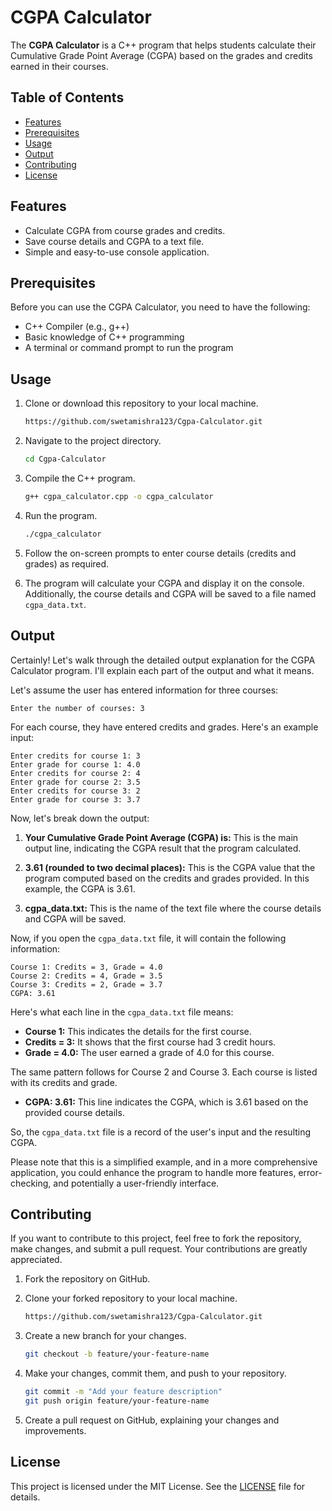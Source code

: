 # CGPA Calculator

The **CGPA Calculator** is a C++ program that helps students calculate their Cumulative Grade Point Average (CGPA) based on the grades and credits earned in their courses.

## Table of Contents
- [Features](#features)
- [Prerequisites](#prerequisites)
- [Usage](#usage)
- [Output](Output)
- [Contributing](#contributing)
- [License](#license)


## Features

- Calculate CGPA from course grades and credits.
- Save course details and CGPA to a text file.
- Simple and easy-to-use console application.

## Prerequisites

Before you can use the CGPA Calculator, you need to have the following:

- C++ Compiler (e.g., g++)
- Basic knowledge of C++ programming
- A terminal or command prompt to run the program

## Usage

1. Clone or download this repository to your local machine.

   ```bash
   https://github.com/swetamishra123/Cgpa-Calculator.git
   ```

2. Navigate to the project directory.

   ```bash
   cd Cgpa-Calculator
   ```

3. Compile the C++ program.

   ```bash
   g++ cgpa_calculator.cpp -o cgpa_calculator
   ```

4. Run the program.

   ```bash
   ./cgpa_calculator
   ```

5. Follow the on-screen prompts to enter course details (credits and grades) as required.

6. The program will calculate your CGPA and display it on the console. Additionally, the course details and CGPA will be saved to a file named `cgpa_data.txt`.


## Output
Certainly! Let's walk through the detailed output explanation for the CGPA Calculator program. I'll explain each part of the output and what it means.

Let's assume the user has entered information for three courses:

```
Enter the number of courses: 3
```

For each course, they have entered credits and grades. Here's an example input:

```
Enter credits for course 1: 3
Enter grade for course 1: 4.0
Enter credits for course 2: 4
Enter grade for course 2: 3.5
Enter credits for course 3: 2
Enter grade for course 3: 3.7
```

Now, let's break down the output:

1. **Your Cumulative Grade Point Average (CGPA) is:** This is the main output line, indicating the CGPA result that the program calculated.

2. **3.61 (rounded to two decimal places):** This is the CGPA value that the program computed based on the credits and grades provided. In this example, the CGPA is 3.61.

3. **cgpa_data.txt:** This is the name of the text file where the course details and CGPA will be saved.

Now, if you open the `cgpa_data.txt` file, it will contain the following information:
```
Course 1: Credits = 3, Grade = 4.0
Course 2: Credits = 4, Grade = 3.5
Course 3: Credits = 2, Grade = 3.7
CGPA: 3.61
```

Here's what each line in the `cgpa_data.txt` file means:

- **Course 1:** This indicates the details for the first course.
- **Credits = 3:** It shows that the first course had 3 credit hours.
- **Grade = 4.0:** The user earned a grade of 4.0 for this course.

The same pattern follows for Course 2 and Course 3. Each course is listed with its credits and grade.

- **CGPA: 3.61:** This line indicates the CGPA, which is 3.61 based on the provided course details.

So, the `cgpa_data.txt` file is a record of the user's input and the resulting CGPA.

Please note that this is a simplified example, and in a more comprehensive application, you could enhance the program to handle more features, error-checking, and potentially a user-friendly interface.

## Contributing

If you want to contribute to this project, feel free to fork the repository, make changes, and submit a pull request. Your contributions are greatly appreciated.

1. Fork the repository on GitHub.

2. Clone your forked repository to your local machine.

   ```bash
   https://github.com/swetamishra123/Cgpa-Calculator.git
   ```

3. Create a new branch for your changes.

   ```bash
   git checkout -b feature/your-feature-name
   ```

4. Make your changes, commit them, and push to your repository.

   ```bash
   git commit -m "Add your feature description"
   git push origin feature/your-feature-name
   ```

5. Create a pull request on GitHub, explaining your changes and improvements.

## License

This project is licensed under the MIT License. See the [LICENSE](LICENSE) file for details.
